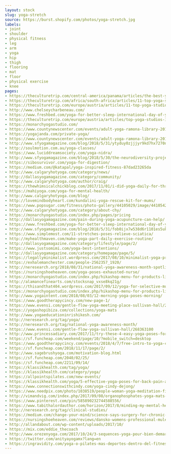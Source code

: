 ```yaml
---
layout: stock
slug: yoga-stretch
source: https://burst.shopify.com/photos/yoga-stretch.jpg
labels:
- joint
- shoulder
- physical fitness
- leg
- arm
- yoga
- hip
- thigh
- flooring
- mat
- floor
- physical exercise
- knee
pages:
- https://theculturetrip.com/central-america/panama/articles/the-best-yoga-studios-to-visit-in-panama/
- https://theculturetrip.com/africa/south-africa/articles/11-top-yoga-studios-in-johannesburg/
- https://theculturetrip.com/europe/austria/articles/11-top-yoga-studios-in-vienna/
- http://www.chelseycharbeneau.com/
- https://www.freshbed.com/yoga-for-better-sleep-international-day-of-yoga/
- https://theculturetrip.com/europe/austria/articles/top-yoga-studios-in-salzburg/
- https://monarchyogastudio.com/
- https://www.countynewscenter.com/events/adult-yoga-ramona-library-2018-08-22/
- https://yogajanda.com/private-yoga/
- https://www.countynewscenter.com/events/adult-yoga-ramona-library-2018-10-17/
- http://www.sfyogamagazine.com/blog/2018/5/31/ytyduy0zjjjyr9kd7hx7270nyr2opf
- http://soulmotion.com.au/yoga-classes/
- https://www.luciddreamsociety.com/yoga-nidra/
- http://www.sfyogamagazine.com/blog/2018/5/30/the-neurodiversity-project-a-brave-new-idea
- https://sibosurvivor.com/yoga-for-digestion/
- https://medium.com/@katapal/yoga-inspired-fitness-87dad23265da
- http://www.calgaryhotyoga.com/category/news/
- http://dallasyogamagazine.com/category/community/
- http://www.calgaryhotyoga.com/author/craig/
- https://thewhimsicalchickblog.com/2017/11/01/i-did-yoga-daily-for-three-months-and-heres-what-happened/
- https://mahiyoga.com/yoga-for-mental-health/
- http://www.calgaryhotyoga.com/blog/
- http://lovemindbodyheart.com/kundalini-yoga-rescue-kit-for-mums/
- https://www.popsugar.com/fitness/photo-gallery/44105029/image/44105426/Yoga
- http://www.calgaryhotyoga.com/category/about-chy/
- https://monarchyogastudio.com/index.php/pages/pricing
- http://dallasyogamagazine.com/pain-during-yoga-acupuncture-can-help/
- https://www.freshbed.com/yoga-for-better-sleep-international-day-of-yoga/international-day-of-yoga-2017_2-1/
- http://www.sfyogamagazine.com/blog/2018/5/31/fob0ijx7w538d6r1101es5ukrkxla2
- https://www.simplemost.com/11-stretches-poses-relieve-sciatica/
- http://myhealthmaven.com/make-yoga-part-daily-exercise-routine/
- http://dallasyogamagazine.com/category/lifestyle/page/2/
- https://www.justsomimi.com/yoga-best-intentions/
- http://dallasyogamagazine.com/category/homepage/page/5/
- https://legallyminimalist.wordpress.com/2017/08/10/minimalist-yoga-practice/
- https://exhalemanchester.com/people-2562357_1920/
- http://neresearch.org/2018/08/31/national-yoga-awareness-month-spotlights-how-the-practice-can-help-with-oa-management/
- https://nursingshoeheaven.com/yoga-poses-exhausted-nurse/
- https://monarchyogastudio.com/index.php/hikashop-menu-for-products-listing
- http://alamancefinearts.com/stocksnap_vxse8kq21g/
- https://thisandthat404.wordpress.com/2017/09/12/yoga-for-selective-mutism/
- https://monarchyogastudio.com/index.php/hikashop-menu-for-products-listing/checkout
- http://www.yogaintent.com/2018/08/03/12-morning-yoga-poses-morning/
- https://www.goodtherapycincy.com/new-page-1/
- https://www.evensi.com/gentle-flow-yoga-meeting-place-sullivan-hall/268352139
- https://yogashopibiza.com/collections/yoga-mats
- http://www.yogaeducationinrishikesh.com/
- http://neresearch.org/tag/yoga/
- http://neresearch.org/tag/national-yoga-awareness-month/
- https://www.evensi.com/gentle-flow-yoga-sullivan-hall/268363100
- http://www.princessadiary.com/2017/11/try-these-4-easy-yoga-poses-for-a-healthier-heart/
- https://sf.funcheap.com/weekend/page/10/?mobile_switch=desktop
- https://www.goodtherapycincy.com/events/2018/4/7/free-intro-to-yoga-class
- https://sf.funcheap.com/2018/11/17/page/2/
- http://www.sagebrushyoga.com/motivation-blog.html
- https://sf.funcheap.com/2040/02/25/
- https://sf.funcheap.com/2211/09/14/
- https://klassikhealth.com/tag/yoga/
- https://klassikhealth.com/category/yoga/
- https://allpointspilates.com/new-events/
- https://klassikhealth.com/yoga/5-effective-yoga-poses-for-back-pain-alone/
- https://www.connectionswithcindy.com/yoga-cindy-dejong/
- https://www.needpix.com/photo/1038519/people-woman-yoga-meditation-fitness-healthy-lifestyle-stretch
- http://vimandvig.com/index.php/2017/09/08/organophosphates-yoga-mats-can-lead-infertility/
- https://www.pinterest.com/pin/585890232744588556/
- https://www.tabithalordauthor.com/horizon/2017/8/minding-my-mental-health
- http://neresearch.org/tag/clinical-studies/
- https://medium.com/change-your-mind/science-says-surgery-for-chronic-pain-is-basically-useless-dangerous-and-expensive-33a50167717c
- https://nursingshoeheaven.com/reviews/dansko-womens-professional-mule-review/
- http://allandabout.com/wp-content/uploads/2017/10/
- https://mix.com/eddie_thecoach
- http://www.orezenyoga.com/2017/10/24/3-sequences-yoga-pour-bien-demarrer-la-journee/
- https://twitter.com/anityayogamx?lang=en
- https://ingravidity.com/yoga-o-pilates-mas-deportes-dentro-del-fitness/
---
```

